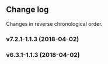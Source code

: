 ## Change log

Changes in reverse chronological order.

### v7.2.1-1.1.3 (2018-04-02)

### v6.3.1-1.1.3 (2018-04-02)